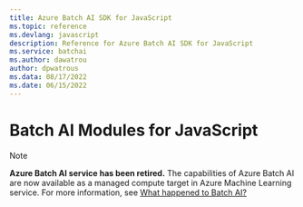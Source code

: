 ```yaml
---
title: Azure Batch AI SDK for JavaScript
ms.topic: reference
ms.devlang: javascript
description: Reference for Azure Batch AI SDK for JavaScript
ms.service: batchai
ms.author: dawatrou
author: dpwatrous
ms.data: 08/17/2022
ms.date: 06/15/2022
---
```

# Batch AI Modules for JavaScript

>[!NOTE]
>**Azure Batch AI service has been retired.** The capabilities of Azure Batch AI are now available as a managed compute target in Azure Machine Learning service. For more information, see [What happened to Batch AI?](https://aka.ms/batchai-retirement)